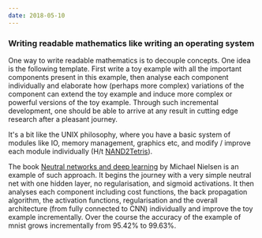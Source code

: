 ```yaml
---
date: 2018-05-10
---
```

### Writing readable mathematics like writing an operating system

One way to write readable mathematics is to decouple concepts. One idea is the following template. First write a toy example with all the important components present in this example, then analyse each component individually and elaborate how (perhaps more complex) variations of the component can extend the toy example and induce more complex or powerful versions of the toy example. Through such incremental development, one should be able to arrive at any result in cutting edge research after a pleasant journey.

It's a bit like the UNIX philosophy, where you have a basic system of modules like IO, memory management, graphics etc, and modify / improve each module individually (H/t [NAND2Tetris](http://nand2tetris.org/)).

The book [Neutral networks and deep learning](http://neuralnetworksanddeeplearning.com/) by Michael Nielsen is an example of such approach. It begins the journey with a very simple neutral net with one hidden layer, no regularisation, and sigmoid activations. It then analyses each component including cost functions, the back propagation algorithm, the activation functions, regularisation and the overall architecture (from fully connected to CNN) individually and improve the toy example incrementally. Over the course the accuracy of the example of mnist grows incrementally from 95.42% to 99.63%.
